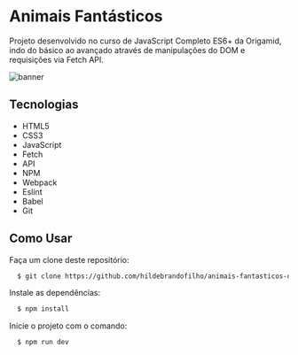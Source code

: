 # Animais Fantásticos

Projeto desenvolvido no curso de JavaScript Completo ES6+ da Origamid, indo do básico ao avançado através de manipulações do DOM e requisições via Fetch API.

![banner](https://github.com/hildebrandofilho/animais-fantasticos-origamid/blob/main/readme.gif)

## Tecnologias
- HTML5
- CSS3
- JavaScript
- Fetch
- API
- NPM
- Webpack
- Eslint
- Babel
- Git

## Como Usar
Faça um clone deste repositório:

```sh
  $ git clone https://github.com/hildebrandofilho/animais-fantasticos-origamid.git
```

Instale as dependências:

```sh
  $ npm install
```

Inicie o projeto com o comando:

```sh
  $ npm run dev
```
